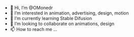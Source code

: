- 👋 Hi, I’m @OMonedr
- 👀 I’m interested in animation, advertising, design, motion
- 🌱 I’m currently learning Stable Difusion
- 💞️ I’m looking to collaborate on animations, design
- 📫 How to reach me ...

<!---
OMonedr/OMonedr is a ✨ special ✨ repository because its `README.md` (this file) appears on your GitHub profile.
You can click the Preview link to take a look at your changes.
--->
